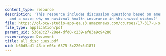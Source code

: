 ```yaml
---
content_type: resource
description: 'This resource includes discussion questions based on american exceptionalism
  and a case: why no national health insurance in the united states?'
file: https://ol-ocw-studio-app-qa.s3.amazonaws.com/courses/17-317-u-s-social-policy-spring-2006/b60d5ad143cbe03c63755c220c6d187f_all_disc_ques.pdf
file_type: application/pdf
parent_uid: 536e0c27-28e4-dfd0-c239-af83a9c94280
resourcetype: Document
title: all_disc_ques.pdf
uid: b60d5ad1-43cb-e03c-6375-5c220c6d187f
---
```

